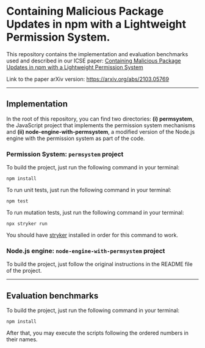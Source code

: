 # Containing Malicious Package Updates in npm with a Lightweight Permission System.

This repository contains the implementation and evaluation benchmarks used and described in our ICSE paper: [Containing Malicious Package Updates in npm with a Lightweight Permission System](https://www.computer.org/csdl/proceedings-article/icse/2021/029600b334/1sEXpl8jerS)

Link to the paper arXiv version: https://arxiv.org/abs/2103.05769

* * *
## Implementation

In the root of this repository, you can find two directories: **(i) permsystem**, the JavaScript project that implements the permission system mechanisms and **(ii) node-engine-with-permsystem**, a modified version of the Node.js engine with the permission system as part of the code.

### Permission System:  `permsystem` project

To build the project, just run the following command in your terminal:
```
npm install
```


To run unit tests, just run the following command in your terminal:
```
npm test
```

To run mutation tests, just run the following command in your terminal:
```
npx stryker run
```
You should have [stryker](https://www.npmjs.com/package/stryker) installed in order for this command to work.

### Node.js engine: `node-engine-with-permsystem` project

To build the project, just follow the original instructions in the README file of the project.

* * *
## Evaluation benchmarks

To build the project, just run the following command in your terminal:
```
npm install
```

After that, you may execute the scripts following the ordered numbers in their names.
